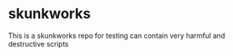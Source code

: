 skunkworks
==========

This is a skunkworks repo for testing can contain very harmful and destructive scripts 
